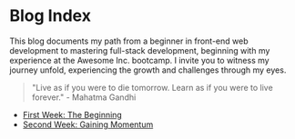 # Blog Index

This blog documents my path from a beginner in front-end web
development to mastering full-stack development, beginning with my
experience at the Awesome Inc. bootcamp. I invite you to witness my
journey unfold, experiencing the growth and challenges through my
eyes.

> "Live as if you were to die tomorrow. Learn as if you were to live
> forever." - Mahatma Gandhi

- [First Week: The Beginning](first-week.html)
- [Second Week: Gaining Momentum](second-week.html)
